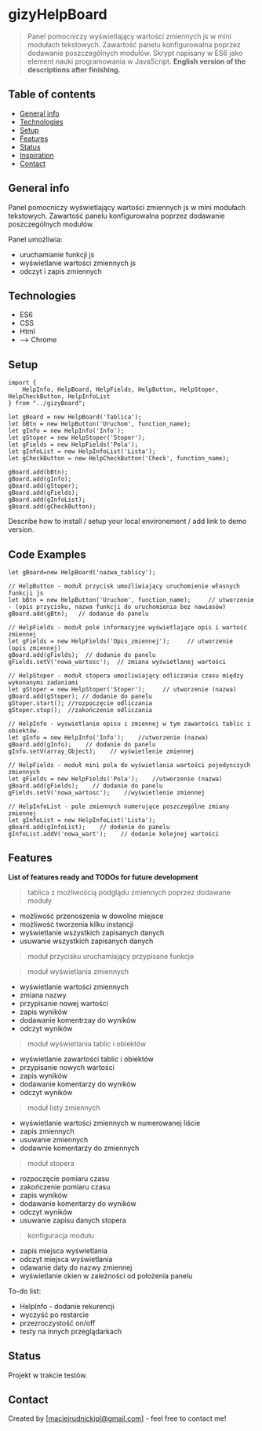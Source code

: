 # gizyHelpBoard
> Panel pomocniczy wyświetlający wartości zmiennych js w mini modułach tekstowych. Zawartość panelu konfigurowalna poprzez dodawanie poszczególnych modułów. Skrypt napisany w ES6 jako element nauki programowania w JavaScript. 
__English version of the descriptions after finishing.__


## Table of contents
* [General info](#general-info)
* [Technologies](#technologies)
* [Setup](#setup)
* [Features](#features)
* [Status](#status)
* [Inspiration](#inspiration)
* [Contact](#contact)

## General info
Panel pomocniczy wyświetlający wartości zmiennych js w mini modułach tekstowych. Zawartość panelu konfigurowalna poprzez dodawanie poszczególnych modułów. 

Panel umożliwia: 
* uruchamianie funkcji js 
* wyświetlanie wartości zmiennych js
* odczyt i zapis zmiennych

## Technologies
* ES6
* CSS
* Html
* --> Chrome

## Setup
```
import {  
    HelpInfo, HelpBoard, HelpFields, HelpButton, HelpStoper, HelpCheckButton, HelpInfoList  
} from "../gizyBoard";  

let gBoard = new HelpBoard('Tablica');  
let bBtn = new HelpButton('Uruchom', function_name);  
let gInfo = new HelpInfo('Info');  
let gStoper = new HelpStoper('Stoper');  
let gFields = new HelpFields('Pola');  
let gInfoList = new HelpInfoList('Lista');  
let gCheckButton = new HelpCheckButton('Check', function_name);  

gBoard.add(bBtn);  
gBoard.add(gInfo);  
gBoard.add(gStoper);  
gBoard.add(gFields);  
gBoard.add(gInfoList);  
gBoard.add(gCheckButton);  
```
Describe how to install / setup your local environement / add link to demo version.

## Code Examples
```* HelpBoard - tablica 
let gBoard=new HelpBoard('nazwa_tablicy');   

// HelpButton - moduł przycisk umożliwiający uruchomienie własnych funkcji js  
let bBtn = new HelpButton('Uruchom', function_name);     // utworzenie - (opis przycisku, nazwa funkcji do uruchomienia bez nawiasów)  
gBoard.add(gBtn);   // dodanie do panelu 

// HelpFields - moduł pole informacyjne wyświetlające opis i wartość zmiennej  
let gFields = new HelpFields('Opis_zmiennej');     // utworzenie  (opis zmiennej)  
gBoard.add(gFields);  // dodanie do panelu  
gFields.setV('nowa_wartosc');  // zmiana wyświetlanej wartości  

// HelpStoper - moduł stopera umożliwiający odliczanie czasu między wykonanymi zadaniami  
let gStoper = new HelpStoper('Stoper');     // utworzenie (nazwa)  
gBoard.add(gStoper); // dodanie do panelu  
gStoper.start(); //rozpoczęcie odliczania  
gStoper.stop();  //zakończenie odliczania   

// HelpInfo - wyswietlanie opisu i zmiennej w tym zawartości tablic i obiektów.  
let gInfo = new HelpInfo('Info');    //utworzenie (nazwa)  
gBoard.add(gInfo);    // dodanie do panelu 
gInfo.setV(array_Object);    // wyświetlenie zmiennej  

// HelpFields - moduł mini pola do wyświetlania wartości pojedynczych zmiennych  
let gFields = new HelpFields('Pola');    //utworzenie (nazwa)  
gBoard.add(gFields);    // dodanie do panelu  
gFields.setV('nowa_wartosc');    //wyświetlenie zmiennej 

// HelpInfoList - pole zmiennych numerujące poszczególne zmiany zmiennej  
let gInfoList = new HelpInfoList('Lista');  
gBoard.add(gInfoList);    // dodanie do panelu  
gInfoList.addV('nowa_wart');    // dodanie kolejnej wartości  
```

## Features
__List of features ready and TODOs for future development__

> tablica z możliwością podglądu zmiennych poprzez dodawane moduły
  - możliwość przenoszenia w dowolne miejsce
  - możliwość tworzenia kilku instancji
  - wyświetlanie wszystkich zapisanych danych
  - usuwanie wszystkich zapisanych danych
  
> moduł przycisku uruchamiający przypisane funkcje

> moduł wyświetlania zmiennych
  - wyświetlanie wartości zmiennych
  - zmiana nazwy
  - przypisanie nowej wartości
  - zapis wyników
  - dodawanie komentrzay do wyników
  - odczyt wyników
  
> moduł wyświetlania tablic i obiektów
  - wyświetlanie zawartości tablic i obiektów
  - przypisanie nowych wartości
  - zapis wyników
  - dodawanie komentarzy do wyników
  - odczyt wyników
  
> moduł listy zmiennych
  - wyświetlanie wartości zmiennych w numerowanej liście
  - zapis zmiennych
  - usuwanie zmiennych
  - dodawnie komentarzy do zmiennych
  
> moduł stopera
  - rozpoczęcie pomiaru czasu  
  - zakończenie pomiaru czasu  
  - zapis wyników  
  - dodawanie komentarzy do wyników  
  - odczyt wyników  
  - usuwanie zapisu danych stopera  
  
> konfiguracja modułu
  - zapis miejsca wyświetlania  
  - odczyt miejsca wyświetlania  
  - odawanie daty do nazwy zmiennej  
  - wyświetlanie okien w zależności od położenia panelu   

To-do list:
* HelpInfo - dodanie rekurencji 
* wyczyść po restarcie
* przezroczystość on/off
* testy na innych przeglądarkach 

## Status
Projekt w trakcie testów.

## Contact
Created by [maciejrudnickipl@gmail.com] - feel free to contact me!



